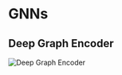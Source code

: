 # GNNs

## Deep Graph Encoder

<img src="https://github.com/zixi-liu/Graphical-Neural-Network/blob/main/Img/deep-encoder.PNG" alt="Deep Graph Encoder"/>
